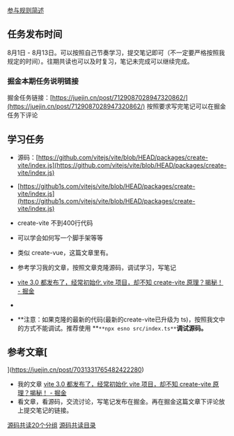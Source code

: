 [参与规则简述](https://www.yuque.com/ruochuan12/notice/gm51y6?view=doc_embed)
## 任务发布时间
8月1日 - 8月13日。可以按照自己节奏学习，提交笔记即可（不一定要严格按照我规定的时间）。往期共读也可以及时复习，笔记未完成可以继续完成。
### 掘金本期任务说明链接

掘金任务链接：[https://juejin.cn/post/7129087028947320862/](https://juejin.cn/post/7129087028947320862/)
按照要求写完笔记可以在掘金任务下评论
## 学习任务

- 源码：[https://github.com/vitejs/vite/blob/HEAD/packages/create-vite/index.js](https://github.com/vitejs/vite/blob/HEAD/packages/create-vite/index.js)
- [https://github1s.com/vitejs/vite/blob/HEAD/packages/create-vite/index.js](https://github1s.com/vitejs/vite/blob/HEAD/packages/create-vite/index.js)
- create-vite  不到400行代码
- 可以学会如何写一个脚手架等等
- 类似 create-vue，这篇文章里有。
- 参考学习我的文章，按照文章克隆源码，调试学习，写笔记
-  [vite 3.0 都发布了，经常初始化 vite 项目，却不知 create-vite 原理？揭秘！ - 掘金](https://juejin.cn/post/7125199469796130853)
- 

- **注意：如果克隆的最新的代码(最新的create-vite已升级为 ts)，按照我文中的方式不能调试。推荐使用 **`**npx esno src/index.ts**`**调试源码。**
## 参考文章[
](https://juejin.cn/post/7031331765482422280)

- 我的文章 [vite 3.0 都发布了，经常初始化 vite 项目，却不知 create-vite 原理？揭秘！ - 掘金](https://juejin.cn/post/7125199469796130853)
- 看文章，看源码，交流讨论，写笔记发布在掘金。再在掘金这篇文章下评论放上提交笔记的链接。


[源码共读20个分组](https://www.yuque.com/go/doc/56866898?view=doc_embed)
[源码共读目录](https://www.yuque.com/go/doc/55657026?view=doc_embed)
